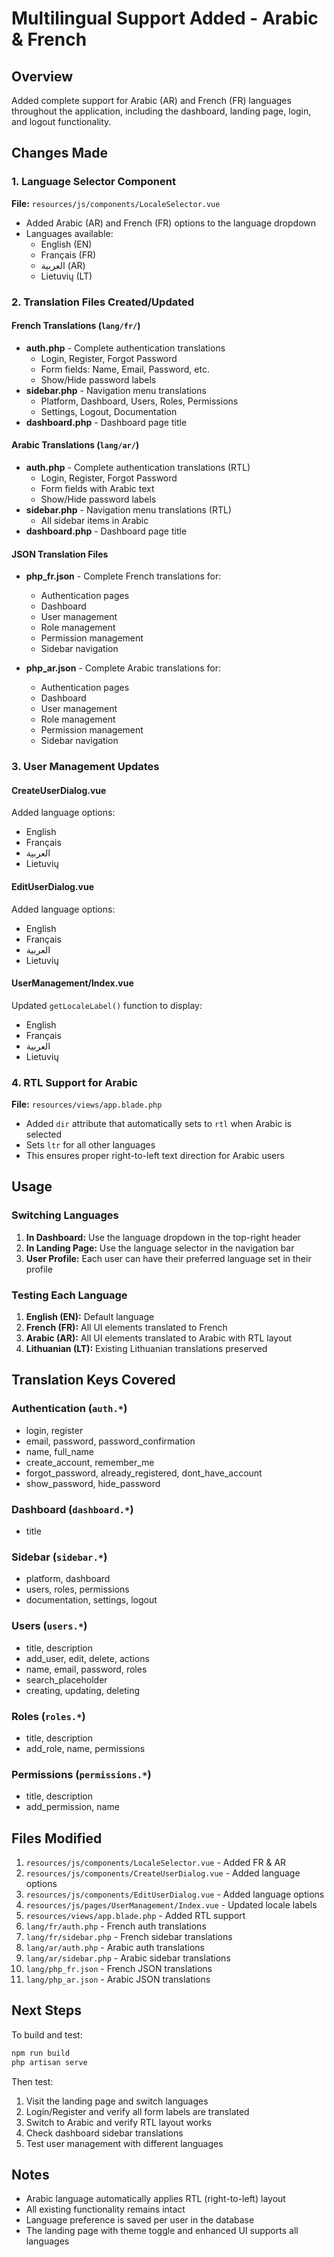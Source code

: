 # Multilingual Support Added - Arabic & French

## Overview
Added complete support for Arabic (AR) and French (FR) languages throughout the application, including the dashboard, landing page, login, and logout functionality.

## Changes Made

### 1. Language Selector Component
**File:** `resources/js/components/LocaleSelector.vue`
- Added Arabic (AR) and French (FR) options to the language dropdown
- Languages available:
  - English (EN)
  - Français (FR)
  - العربية (AR)
  - Lietuvių (LT)

### 2. Translation Files Created/Updated

#### French Translations (`lang/fr/`)
- **auth.php** - Complete authentication translations
  - Login, Register, Forgot Password
  - Form fields: Name, Email, Password, etc.
  - Show/Hide password labels
- **sidebar.php** - Navigation menu translations
  - Platform, Dashboard, Users, Roles, Permissions
  - Settings, Logout, Documentation
- **dashboard.php** - Dashboard page title

#### Arabic Translations (`lang/ar/`)
- **auth.php** - Complete authentication translations (RTL)
  - Login, Register, Forgot Password
  - Form fields with Arabic text
  - Show/Hide password labels
- **sidebar.php** - Navigation menu translations (RTL)
  - All sidebar items in Arabic
- **dashboard.php** - Dashboard page title

#### JSON Translation Files
- **php_fr.json** - Complete French translations for:
  - Authentication pages
  - Dashboard
  - User management
  - Role management
  - Permission management
  - Sidebar navigation

- **php_ar.json** - Complete Arabic translations for:
  - Authentication pages
  - Dashboard
  - User management
  - Role management
  - Permission management
  - Sidebar navigation

### 3. User Management Updates

#### CreateUserDialog.vue
Added language options:
- English
- Français
- العربية
- Lietuvių

#### EditUserDialog.vue
Added language options:
- English
- Français
- العربية
- Lietuvių

#### UserManagement/Index.vue
Updated `getLocaleLabel()` function to display:
- English
- Français
- العربية
- Lietuvių

### 4. RTL Support for Arabic
**File:** `resources/views/app.blade.php`
- Added `dir` attribute that automatically sets to `rtl` when Arabic is selected
- Sets `ltr` for all other languages
- This ensures proper right-to-left text direction for Arabic users

## Usage

### Switching Languages
1. **In Dashboard:** Use the language dropdown in the top-right header
2. **In Landing Page:** Use the language selector in the navigation bar
3. **User Profile:** Each user can have their preferred language set in their profile

### Testing Each Language
1. **English (EN):** Default language
2. **French (FR):** All UI elements translated to French
3. **Arabic (AR):** All UI elements translated to Arabic with RTL layout
4. **Lithuanian (LT):** Existing Lithuanian translations preserved

## Translation Keys Covered

### Authentication (`auth.*`)
- login, register
- email, password, password_confirmation
- name, full_name
- create_account, remember_me
- forgot_password, already_registered, dont_have_account
- show_password, hide_password

### Dashboard (`dashboard.*`)
- title

### Sidebar (`sidebar.*`)
- platform, dashboard
- users, roles, permissions
- documentation, settings, logout

### Users (`users.*`)
- title, description
- add_user, edit, delete, actions
- name, email, password, roles
- search_placeholder
- creating, updating, deleting

### Roles (`roles.*`)
- title, description
- add_role, name, permissions

### Permissions (`permissions.*`)
- title, description
- add_permission, name

## Files Modified

1. `resources/js/components/LocaleSelector.vue` - Added FR & AR
2. `resources/js/components/CreateUserDialog.vue` - Added language options
3. `resources/js/components/EditUserDialog.vue` - Added language options
4. `resources/js/pages/UserManagement/Index.vue` - Updated locale labels
5. `resources/views/app.blade.php` - Added RTL support
6. `lang/fr/auth.php` - French auth translations
7. `lang/fr/sidebar.php` - French sidebar translations
8. `lang/ar/auth.php` - Arabic auth translations
9. `lang/ar/sidebar.php` - Arabic sidebar translations
10. `lang/php_fr.json` - French JSON translations
11. `lang/php_ar.json` - Arabic JSON translations

## Next Steps

To build and test:
```bash
npm run build
php artisan serve
```

Then test:
1. Visit the landing page and switch languages
2. Login/Register and verify all form labels are translated
3. Switch to Arabic and verify RTL layout works
4. Check dashboard sidebar translations
5. Test user management with different languages

## Notes

- Arabic language automatically applies RTL (right-to-left) layout
- All existing functionality remains intact
- Language preference is saved per user in the database
- The landing page with theme toggle and enhanced UI supports all languages
